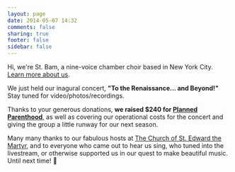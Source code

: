 ```yaml
---
layout: page
date: 2014-05-07 14:32
comments: false
sharing: true
footer: false
sidebar: false
---
```

Hi, we're St. Bam, a nine-voice chamber choir based in New York City. [Learn more about us](/about.html).

We just held our inagural concert, **"To the Renaissance... and Beyond!"** Stay tuned for video/photos/recordings.

Thanks to your generous donations, **we raised $240 for [Planned Parenthood](https://www.plannedparenthood.org)**, as well as covering our operational costs for the concert and giving the group a little runway for our next season.

Many many thanks to our fabulous hosts at [The Church of St. Edward the Martyr](http://saintedwardthemartyr.com/), and to everyone who came out to hear us sing, who tuned into the livestream, or otherwise supported us in our quest to make beautiful music. Until next time! 👋
